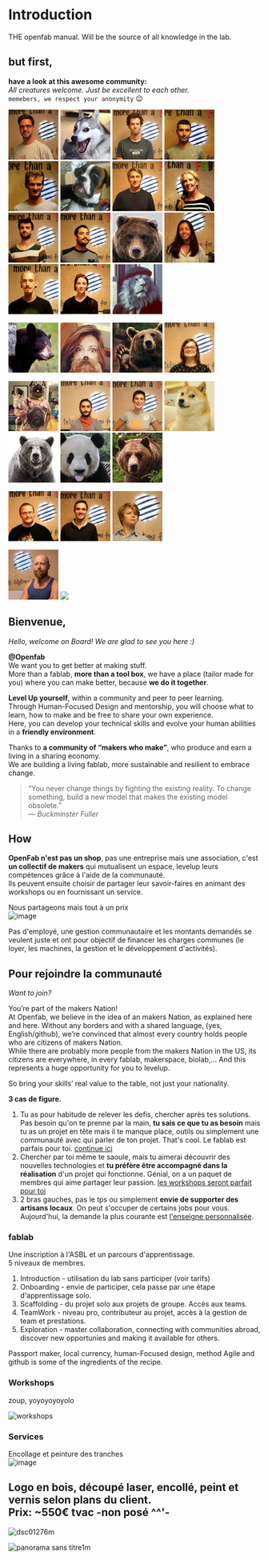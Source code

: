 # Introduction

THE openfab manual. Will be the source of all knowledge in the lab.

## but first,

**have a look at this awesome community:**  
_All creatures welcome. Just be excellent to each other._   
`memebers, we respect your anonymity` 😉

![](.gitbook/assets/lvl1.001.jpg) ![](.gitbook/assets/memebers_04.png) ![](.gitbook/assets/lvl1.002.jpg) ![](.gitbook/assets/lvl1.003.jpg) ![](.gitbook/assets/lvl1.004.jpg) ![](.gitbook/assets/memebers_01.png) ![](.gitbook/assets/lvl1.005.jpg) ![](.gitbook/assets/lvl1.006.jpg) ![](.gitbook/assets/lvl1.007.jpg) ![](.gitbook/assets/lvl1.008.jpg) ![](.gitbook/assets/memebers_03.png) ![](.gitbook/assets/lvl1.009.jpg) ![](.gitbook/assets/lvl1.010.jpg) ![](.gitbook/assets/lvl1.011.jpg) ![](.gitbook/assets/memebers_02.png)

![](.gitbook/assets/memebers_05.png) ![](.gitbook/assets/memebers_06.png) ![](.gitbook/assets/memebers_07.png) ![](.gitbook/assets/lvl3.003.jpg)

![](.gitbook/assets/memebers_08.png) ![](.gitbook/assets/lvl3.002.jpg) ![](.gitbook/assets/lvl3.001.jpg) ![](.gitbook/assets/memebers_09.png) ![](.gitbook/assets/memebers_10.png) ![](.gitbook/assets/memebers_11.png) ![](.gitbook/assets/memebers_12.png)

![](.gitbook/assets/lvl4.003.jpg) ![](.gitbook/assets/lvl4.002.jpg) ![](.gitbook/assets/lvl4.001.jpg)

![](.gitbook/assets/lvl5.jpg)  ![](.gitbook/assets/w.jpg)  

## Bienvenue,

_Hello, welcome on Board! We are glad to see you here :\)_

**@Openfab**  
We want you to get better at making stuff.  
More than a fablab, **more than a tool box**, we have a place \(tailor made for you\) where you can make better, because **we do it together**.

**Level Up yourself**, within a community and peer to peer learning.  
Through Human-Focused Design and mentorship, you will choose what to learn, how to make and be free to share your own experience.  
Here, you can develop your technical skills and evolve your human abilities in a **friendly environment**.

Thanks to **a community of “makers who make”**, who produce and earn a living in a sharing economy.  
We are building a living fablab, more sustainable and resilient to embrace change.

> “You never change things by fighting the existing reality. To change something, build a new model that makes the existing model obsolete.”  
> — _Buckminster Fuller_

## How

**OpenFab n'est pas un shop**, pas une entreprise mais une association, c'est **un collectif de makers** qui mutualisent un espace, levelup leurs compétences grâce à l'aide de la communauté.  
Ils peuvent ensuite choisir de partager leur savoir-faires en animant des workshops ou en fournissant un service.  

Nous partageons mais tout à un prix  
![image](https://user-images.githubusercontent.com/12049360/50536443-01b0cb00-0b55-11e9-88f8-e00be3997ce7.png)

Pas d'employé, une gestion communautaire et les montants demandés se veulent juste et ont pour objectif de financer les charges communes (le loyer, les machines, la gestion et le développement d'activités).  

## Pour rejoindre la communauté

_Want to join?_

You’re part of the makers Nation!   
At Openfab, we believe in the idea of an makers Nation, as explained here and here. Without any borders and with a shared language, (yes, English/github), we’re convinced that almost every country holds people who are citizens of makers Nation.   
While there are probably more people from the makers Nation in the US, its citizens are everywhere, in every fablab, makerspace, biolab,...  And this represents a huge opportunity for you to levelup.

So bring your skills’ real value to the table, not just your nationality.


**3 cas de figure.**  

1. Tu as pour habitude de relever les defis, chercher après tes solutions. Pas besoin qu'on te prenne par la main, **tu sais ce que tu as besoin** mais tu as un projet en tête mais il te manque place, outils ou simplement une communauté avec qui parler de ton projet. That's cool. Le fablab est parfais pour toi. [continue ici](community/fablab.md)
2. Chercher par toi même te saoule, mais tu aimerai découvrir des nouvelles technologies et **tu préfère être accompagné dans la réalisation** d'un projet qui fonctionne. Génial, on a un paquet de membres qui aime partager leur passion. [les workshops seront parfait pour toi](#Workshops)  
3. 2 bras gauches, pas le tps ou simplement **envie de supporter des artisans locaux**. On peut s'occuper de certains jobs pour vous.  
Aujourd'hui, la demande la plus courante est [l'enseigne personnalisée](#Services).


### fablab
Une inscription à l'ASBL et un parcours d'apprentissage.  
5 niveaux de membres.

1. Introduction - utilisation du lab sans participer (voir tarifs)
2. Onboarding - envie de participer, cela passe par une étape d'apprentissage solo.
3. Scaffolding - du projet solo aux projets de groupe. Accès aux teams.
4. TeamWork - niveau pro, contributeur au projet, accès à la gestion de team et prestations.
5. Exploration - master collaboration, connecting with communities abroad, discover new opportunies and making it available for others.

Passport maker, local currency, human-Focused design, method Agile and github is some of the ingredients of the recipe.

### Workshops

zoup, yoyoyoyoyolo

![workshops](https://macm.org/app/uploads/2017/05/MG_1543_%C2%A9SebastienRoy_dev-2-1.jpg)


### Services
Encollage et peinture des tranches  
![image](https://user-images.githubusercontent.com/12049360/46026179-ff207e80-c0ea-11e8-981a-0df6aa381075.png)

Logo en bois, découpé laser, encollé, peint et vernis selon plans du client.  
Prix: ~550€ tvac  **-non posé ^^'-**
---
![dsc01276m](https://user-images.githubusercontent.com/25099826/46594928-235e6100-cad6-11e8-9484-068f120e4176.jpg)

![panorama sans titre1m](https://user-images.githubusercontent.com/25099826/46594927-22c5ca80-cad6-11e8-8b4e-16bbb1f9c580.jpg)
